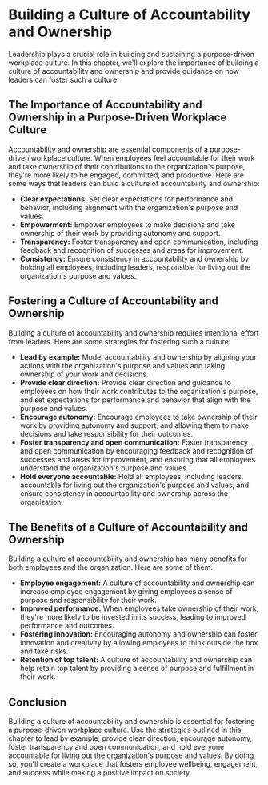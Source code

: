 Building a Culture of Accountability and Ownership
================================================================================================================

Leadership plays a crucial role in building and sustaining a purpose-driven workplace culture. In this chapter, we'll explore the importance of building a culture of accountability and ownership and provide guidance on how leaders can foster such a culture.

The Importance of Accountability and Ownership in a Purpose-Driven Workplace Culture
------------------------------------------------------------------------------------

Accountability and ownership are essential components of a purpose-driven workplace culture. When employees feel accountable for their work and take ownership of their contributions to the organization's purpose, they're more likely to be engaged, committed, and productive. Here are some ways that leaders can build a culture of accountability and ownership:

* **Clear expectations:** Set clear expectations for performance and behavior, including alignment with the organization's purpose and values.
* **Empowerment:** Empower employees to make decisions and take ownership of their work by providing autonomy and support.
* **Transparency:** Foster transparency and open communication, including feedback and recognition of successes and areas for improvement.
* **Consistency:** Ensure consistency in accountability and ownership by holding all employees, including leaders, responsible for living out the organization's purpose and values.

Fostering a Culture of Accountability and Ownership
---------------------------------------------------

Building a culture of accountability and ownership requires intentional effort from leaders. Here are some strategies for fostering such a culture:

* **Lead by example:** Model accountability and ownership by aligning your actions with the organization's purpose and values and taking ownership of your work and decisions.
* **Provide clear direction:** Provide clear direction and guidance to employees on how their work contributes to the organization's purpose, and set expectations for performance and behavior that align with the purpose and values.
* **Encourage autonomy:** Encourage employees to take ownership of their work by providing autonomy and support, and allowing them to make decisions and take responsibility for their outcomes.
* **Foster transparency and open communication:** Foster transparency and open communication by encouraging feedback and recognition of successes and areas for improvement, and ensuring that all employees understand the organization's purpose and values.
* **Hold everyone accountable:** Hold all employees, including leaders, accountable for living out the organization's purpose and values, and ensure consistency in accountability and ownership across the organization.

The Benefits of a Culture of Accountability and Ownership
---------------------------------------------------------

Building a culture of accountability and ownership has many benefits for both employees and the organization. Here are some of them:

* **Employee engagement:** A culture of accountability and ownership can increase employee engagement by giving employees a sense of purpose and responsibility for their work.
* **Improved performance:** When employees take ownership of their work, they're more likely to be invested in its success, leading to improved performance and outcomes.
* **Fostering innovation:** Encouraging autonomy and ownership can foster innovation and creativity by allowing employees to think outside the box and take risks.
* **Retention of top talent:** A culture of accountability and ownership can help retain top talent by providing a sense of purpose and fulfillment in their work.

Conclusion
----------

Building a culture of accountability and ownership is essential for fostering a purpose-driven workplace culture. Use the strategies outlined in this chapter to lead by example, provide clear direction, encourage autonomy, foster transparency and open communication, and hold everyone accountable for living out the organization's purpose and values. By doing so, you'll create a workplace that fosters employee wellbeing, engagement, and success while making a positive impact on society.
